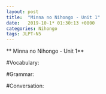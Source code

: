 ```yaml
---
layout: post
title:  "Minna no Nihongo - Unit 1"
date:   2019-10-1* 01:30:13 +0800
categories: Nihongo
tags: JLPT-N5
---
```

** Minna no Nihongo - Unit 1**

#Vocabulary:


#Grammar:


#Conversation:
